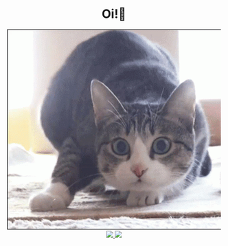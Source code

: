 <h1 text align='center'>Oi!👋</h1>
  <div align='center'><img src = "./cat.gif"></div>
<div align="center">
  <a href="https://github.com/Reifhel">
  <img height="180em" src="https://github-readme-stats.vercel.app/api?username=kyutzy&show_icons=true&theme=swift&include_all_commits=true&count_private=true"/>
  <img height="180em" src="https://github-readme-stats.vercel.app/api/top-langs/?username=Kyutzy&layout=compact&langs_count=7&theme=swift"/>
</div>
  

